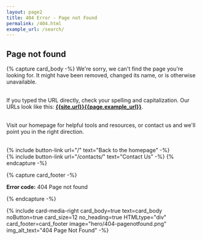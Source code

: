 ```yaml
---
layout: page2
title: 404 Error - Page not Found
permalink: /404.html
example_url: /search/
---
```


## Page not found

{% capture card_body -%}
We're sorry, we can't find the page you're looking for. It might have been removed, changed its name, or is otherwise unavailable.<br><br>

If you typed the URL directly, check your spelling and capitalization. Our URLs look like this:
<strong><a href="{{site.url}}{{page.example_url}}" class="no-icon">{{site.url}}{{page.example_url}}</a></strong>.<br><br>

Visit our homepage for helpful tools and resources, or contact us and we'll point you in the right direction.<br><br>

{% include button-link url="/" text="Back to the homepage" -%} <br>
{% include button-link url="/contacts/" text="Contact Us" -%}
{% endcapture -%}

{% capture card_footer -%}
<p class="text-base"><strong>Error code:</strong> 404 Page not found</p>
{% endcapture -%}

{% include card-media-right card_body=true text=card_body noButton=true card_size=12
  no_heading=true HTMLtype="div" card_footer=card_footer
  image="hero/404-pagenotfound.png" img_alt_text="404 Page Not Found" -%}
